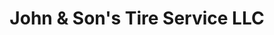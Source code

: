 ---
title: "John & Son's Tire Service LLC"
url: /manchester/john-and-sons-tire-service-llc/
shop: tyres
---